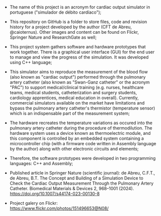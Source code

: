 - The name of this project is an acronym for cardiac output simulator in portuguese ("simulador de débito cardíaco");
  
- This repository on GitHub is a folder to store files, code and revision history for a project developed by the author (CFT de Abreu, @caioternus). Other images and content can be found on Flickr, Springer Nature and ResearchGate as well;

- This project system gathers software and hardware prototypes that work together. There is a graphical user interface (GUI) for the end user to manage and view the progress of the simulation. It was developed using C++ language;

- This simulator aims to reproduce the measurement of the blood flow (also known as "cardiac output") performed through the pulmonary artery catheter (also known as "Swan-Ganz catheter" or the acronym "PAC") to support medical/clinical training (e.g. nurses, healthcare teams, medical students, catheterization and surgery students, cardiology apprentices, medical education in overall). Currently, commercial simulators available on the market have limitations and bypass the pulmonary artery catheter's thermistor (temperature sensor) which is an indispensable part of the measurement system;

- The hardware recreates the temperature variations as occured into the pulmonary artery catheter during the procedure of thermodilution. The hardware system uses a device known as thermoelectric module, and this component is controlled by an embedded system containing a microcontroller chip (with a firmware code written in Assembly language by the author) along with other electronic circuits and elements;

- Therefore, the software prototypes were developed in two programming languages: C++ and Assembly;

- Published article in Springer Nature (scientific journal): de Abreu, C.F.T., de Abreu, B.T. The Concept and Building of a Simulation Device to Check the Cardiac Output Measurement Through the Pulmonary Artery Catheter. Biomedical Materials & Devices 2, 968–1001 (2024). https://doi.org/10.1007/s44174-023-00130-8
- Project galery on Flickr: https://www.flickr.com/photos/151496653@N08/
